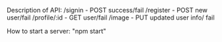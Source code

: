 Description of API:
/signin - POST success/fail
/register - POST new user/fail
/profile/:id - GET user/fail
/image - PUT  updated user info/ fail

How to start a server:
"npm start"